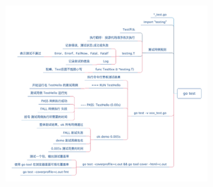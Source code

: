 <p align="center">
  <a href="../asset/go-test.jpg">
    <img height="400" src="../asset/go-test.jpg">
  </a>
</p>
